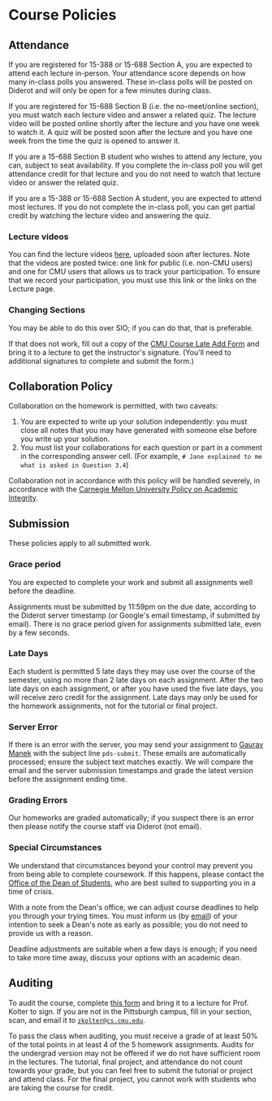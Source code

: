 ---
---
# Course Policies

## Attendance

If you are registered for 15-388 or 15-688 Section A, you are expected to attend each lecture in-person. Your attendance score depends on how many in-class polls you answered. These in-class polls will be posted on Diderot and will only be open for a few minutes during class.

If you are registered for 15-688 Section B (i.e. the no-meet/online section), you must watch each lecture video and answer a related quiz. The lecture video will be posted online shortly after the lecture and you have one week to watch it. A quiz will be posted soon after the lecture and you have one week from the time the quiz is opened to answer it.

If you are a 15-688 Section B student who wishes to attend any lecture, you can, subject to seat availability. If you complete the in-class poll you will get attendance credit for that lecture and you do not need to watch that lecture video or answer the related quiz.

If you are a 15-388 or 15-688 Section A student, you are expected to attend most lectures. If you do not complete the in-class poll, you can get partial credit by watching the lecture video and answering the quiz.

### Lecture videos

You can find the lecture videos [here](https://scs.hosted.panopto.com/Panopto/Pages/Sessions/List.aspx#folderID='8a57a699-0986-428d-ac5f-aab500d49214'), uploaded soon after lectures. Note that the videos are posted twice: one link for public (i.e. non-CMU users) and one for CMU users that allows us to track your participation. To ensure that we record your participation, you must use this link or the links on the Lecture page.

### Changing Sections

You may be able to do this over SIO; if you can do that, that is preferable.

If that does not work, fill out a copy of the [CMU Course Late Add Form](https://www.cmu.edu/hub/docs/late-add.pdf) and bring it to a lecture to get the instructor's signature.  (You'll need to additional signatures to complete and submit the form.)

## Collaboration Policy

Collaboration on the homework is permitted, with two caveats:

1. You are expected to write up your solution independently: you must close all notes that you may have generated with someone else before you write up your solution.
2. You must list your collaborations for each question or part in a comment in the corresponding answer cell. (For example, `# Jane explained to me what is asked in Question 3.4`)

Collaboration not in accordance with this policy will be handled severely, in accordance with the [Carnegie Mellon University Policy on Academic Integrity](https://www.cmu.edu/policies/student-and-student-life/academic-integrity.html).

## Submission

These policies apply to all submitted work.

### Grace period

You are expected to complete your work and submit all assignments well before the deadline.

Assignments must be submitted by 11:59pm on the due date, according to the Diderot server timestamp (or Google's email timestamp, if submitted by email). There is no grace period given for assignments submitted late, even by a few seconds.

### Late Days

Each student is permitted 5 late days they may use over the course of the semester, using no more than 2 late days on each assignment.  After the two late days on each assignment, or after you have used the five late days, you will receive zero credit for the assignment.  Late days may only be used for the homework assignments, not for the tutorial or final project.

### Server Error

If there is an error with the server, you may send your assignment to [Gaurav Manek](mailto:gmanek@cs.cmu.edu?subject=pds-submit) with the subject line `pds-submit`. These emails are automatically processed; ensure the subject text matches exactly. We will compare the email and the server submission timestamps and grade the latest version before the assignment ending time.

### Grading Errors

Our homeworks are graded automatically; if you suspect there is an error then please notify the course staff via Diderot (not email).

### Special Circumstances

We understand that circumstances beyond your control may prevent you from being able to complete coursework. If this happens, please contact the [Office of the Dean of Students](https://www.cmu.edu/student-affairs/dean/), who are best suited to supporting you in a time of crisis.

With a note from the Dean's office, we can adjust course deadlines to help you through your trying times. You must inform us (by [email](mailto:gmanek@cs.cmu.edu)) of your intention to seek a Dean's note as early as possible; you do not need to provide us with a reason.

Deadline adjustments are suitable when a few days is enough; if you need to take more time away, discuss your options with an academic dean.

## Auditing

To audit the course, complete [this form](https://www.cmu.edu/hub/docs/course-audit.pdf) and bring it to a lecture for Prof. Kolter to sign. If you are not in the Pittsburgh campus, fill in your section, scan, and email it to [`zkolter@cs.cmu.edu`](mailto:zkolter@cs.cmu.edu).

To pass the class when auditing, you must receive a grade of at least 50% of the total points in at least 4 of the 5 homework assignments.  Audits for the undergrad version may not be offered if we do not have sufficient room in the lectures.  The tutorial, final project, and attendance do not count towards your grade, but you can feel free to submit the tutorial or project and attend class.  For the final project, you cannot work with students who are taking the course for credit.
